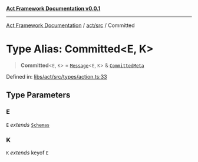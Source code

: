 [**Act Framework Documentation v0.0.1**](README.md)

***

[Act Framework Documentation](README.md) / [act/src](act.src.md) / Committed

# Type Alias: Committed\<E, K\>

> **Committed**\<`E`, `K`\> = [`Message`](act.src.TypeAlias.Message.md)\<`E`, `K`\> & [`CommittedMeta`](act.src.TypeAlias.CommittedMeta.md)

Defined in: [libs/act/src/types/action.ts:33](https://github.com/Rotorsoft/act-root/blob/62fab56d51bbe483c1ba64b9cb3720e282a9a947/libs/act/src/types/action.ts#L33)

## Type Parameters

### E

`E` *extends* [`Schemas`](act.src.TypeAlias.Schemas.md)

### K

`K` *extends* keyof `E`
